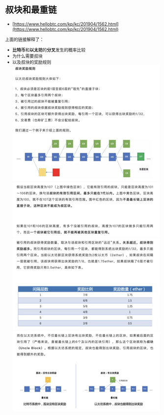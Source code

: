 # 叔块和最重链

* [https://www.hellobtc.com/kp/kc/201904/1562.html](https://www.hellobtc.com/kp/kc/201904/1562.html)

上面的链接解释了：

* **比特币**和**以太坊**的**分叉**发生的概率比较
* 为什么需要叔块
* 以及叔块的奖励规则
    ![pic/uncle01.png](pic/uncle01.png)
    ![pic/uncle02.png](pic/uncle02.png)
    ![pic/uncle03.png](pic/uncle03.png)
    ![pic/uncle04.png](pic/uncle04.png)
